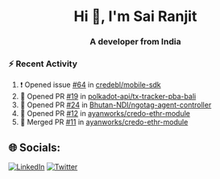 <h1 align="center">Hi 👋, I'm Sai Ranjit</h1>
<h3 align="center">A developer from India</h3>

### :zap: Recent Activity

<!--START_SECTION:activity-->
1. ❗ Opened issue [#64](https://github.com/credebl/mobile-sdk/issues/64) in [credebl/mobile-sdk](https://github.com/credebl/mobile-sdk)
2. 💪 Opened PR [#19](undefined) in [polkadot-api/tx-tracker-pba-bali](https://github.com/polkadot-api/tx-tracker-pba-bali)
3. 💪 Opened PR [#24](undefined) in [Bhutan-NDI/ngotag-agent-controller](https://github.com/Bhutan-NDI/ngotag-agent-controller)
4. 💪 Opened PR [#12](https://github.com/ayanworks/credo-ethr-module/pull/12) in [ayanworks/credo-ethr-module](https://github.com/ayanworks/credo-ethr-module)
5. 🎉 Merged PR [#11](https://github.com/ayanworks/credo-ethr-module/pull/11) in [ayanworks/credo-ethr-module](https://github.com/ayanworks/credo-ethr-module)
<!--END_SECTION:activity-->

## 🌐 Socials:
[![LinkedIn](https://img.shields.io/badge/LinkedIn-%230077B5.svg?logo=linkedin&logoColor=white)](https://linkedin.com/in/sairanjit) [![Twitter](https://img.shields.io/badge/Twitter-%231DA1F2.svg?logo=Twitter&logoColor=white)](https://twitter.com/sairanjit_) 
